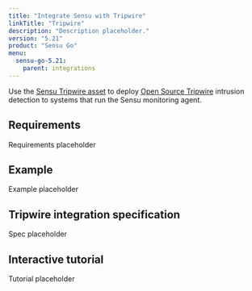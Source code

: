 ```yaml
---
title: "Integrate Sensu with Tripwire"
linkTitle: "Tripwire"
description: "Description placeholder."
version: "5.21"
product: "Sensu Go"
menu:
  sensu-go-5.21:
    parent: integrations
---
```


Use the [Sensu Tripwire asset][1] to deploy [Open Source Tripwire][2] intrusion detection to systems that run the Sensu monitoring agent.

## Requirements

Requirements placeholder

## Example

Example placeholder

## Tripwire integration specification

Spec placeholder

## Interactive tutorial

Tutorial placeholder


[1]: https://bonsai.sensu.io/assets/portertech/sensu-tripwire
[2]: https://github.com/Tripwire/tripwire-open-source
[3]: https://blog.sensu.io/integrate-your-ids-monitoring-with-the-sensu-tripwire-asset

